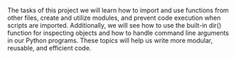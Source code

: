The tasks of this project we will learn how to import and use functions from other files, create and utilize modules, and prevent code execution when scripts are imported. Additionally, we will see how to use the built-in dir() function for inspecting objects and how to handle command line arguments in our Python programs. These topics will help us write more modular, reusable, and efficient code.
